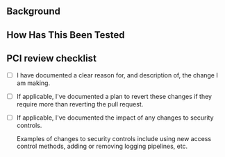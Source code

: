 ## Background

<!--  Please include a one or two sentence description of what you're changing and why. -->

## How Has This Been Tested

<!-- Please describe the tests that you ran to verify your changes. Provide instructions so we can reproduce. Please also list any relevant details for your test configuration. -->

## PCI review checklist

<!-- heimdall_github_prtemplate:grc-pci_dss-2024-01-05 -->

- [ ] I have documented a clear reason for, and description of, the change I am making.

- [ ] If applicable, I've documented a plan to revert these changes if they require more than reverting the pull request.

- [ ] If applicable, I've documented the impact of any changes to security controls.

  Examples of changes to security controls include using new access control methods, adding or removing logging pipelines, etc.